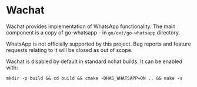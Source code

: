 Wachat
======
Wachat provides implementation of WhatsApp functionality. The main
component is a copy of go-whatsapp - in `go/ext/go-whatsapp` directory.

WhatsApp is not officially supported by this project. Bug reports and
feature requests relating to it will be closed as out of scope.

Wachat is disabled by default in standard nchat builds. It can be enabled with:

    mkdir -p build && cd build && cmake -DHAS_WHATSAPP=ON .. && make -s
